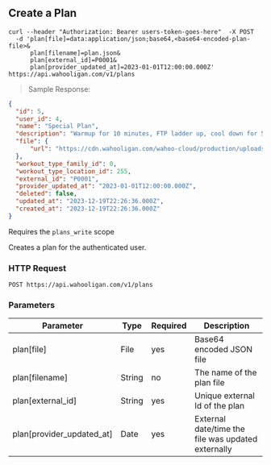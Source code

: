 ## Create a Plan

```shell
curl --header "Authorization: Bearer users-token-goes-here"  -X POST
  -d 'plan[file]=data:application/json;base64,<base64-encoded-plan-file>&
      plan[filename]=plan.json&
      plan[external_id]=P0001&
      plan[provider_updated_at]=2023-01-01T12:00:00.000Z'  https://api.wahooligan.com/v1/plans
```

> Sample Response:

```json
{
  "id": 5,
  "user_id": 4,
  "name": "Special Plan",
  "description": "Warmup for 10 minutes, FTP ladder up, cool down for 5 minutes",
  "file": {
      "url": "https://cdn.wahooligan.com/wahoo-cloud/production/uploads/plan/file/RGpT2JYKbmHzqRu2WFHHvg/plan.json"
  },
  "workout_type_family_id": 0,
  "workout_type_location_id": 255,
  "external_id": "P0001",
  "provider_updated_at": "2023-01-01T12:00:00.000Z",
  "deleted": false,
  "updated_at": "2023-12-19T22:26:36.000Z",
  "created_at": "2023-12-19T22:26:36.000Z"
}
```

Requires the `plans_write` scope

Creates a plan for the authenticated user.

### HTTP Request

`POST https://api.wahooligan.com/v1/plans`

### Parameters

Parameter                            | Type   | Required  | Description
---------                            | ----   | --------  | -----------
plan[file]                           | File   | yes       | Base64 encoded JSON file
plan[filename]                       | String | no        | The name of the plan file
plan[external_id]                    | String | yes       | Unique external Id of the plan
plan[provider_updated_at]            | Date   | yes       | External date/time the file was updated externally
